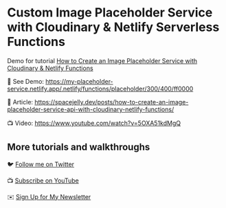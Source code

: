 # Custom Image Placeholder Service with Cloudinary & Netlify Serverless Functions

Demo for tutorial [How to Create an Image Placeholder Service with Cloudinary & Netlify Functions](https://www.youtube.com/watch?v=5OXA51kdMgQ)

🚀 See Demo: https://my-placeholder-service.netlify.app/.netlify/functions/placeholder/300/400/ff0000

📝 Article: https://spacejelly.dev/posts/how-to-create-an-image-placeholder-service-api-with-cloudinary-netlify-functions/

📺 Video: https://www.youtube.com/watch?v=5OXA51kdMgQ

## More tutorials and walkthroughs

🐦 [Follow me on Twitter](https://twitter.com/colbyfayock)

📺 [Subscribe on YouTube](https://www.youtube.com/colbyfayock)

✉️ [Sign Up for My Newsletter](https://colbyfayock.com/newsletter)
